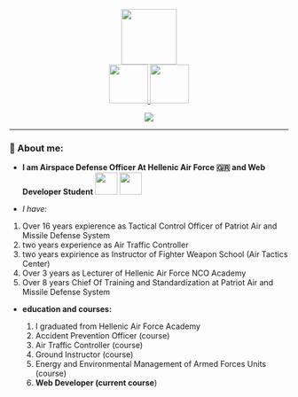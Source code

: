 <div align="center">
<img src="https://media.giphy.com/media/bV2fSyJfs4cIRnGdQ2/giphy.gif" width=100 />

  <div>
<a href="https://www.linkedin.com/in/george-arvanitis-b25367280/" target="_blank">
<img width=70 src="https://img.shields.io/badge/likendin-blue"/> 
</a> 

<a href="https://www.youtube.com/channel/UCJIZe9277-JD9GGzMVaXvfA" target="_blank"> 
<img width=70 src="https://img.shields.io/badge/youtube-red"/> 
</a> 
</div>

![](https://komarev.com/ghpvc/?username=georgerv85-github-username&style=flat-square)
</div>

---

### 👮 About me: 

- **I am Airspace Defense Officer At Hellenic Air Force 🇬🇷 and Web Developer Student** 
            <img width=40 src="https://cdn.jsdelivr.net/gh/devicons/devicon/icons/wordpress/wordpress-original.svg" /> 
            <img width=40 src="https://cdn.jsdelivr.net/gh/devicons/devicon/icons/woocommerce/woocommerce-original.svg" />
          
          

- *I have:*
  
 1. Over 16 years expierence as Tactical Control Officer of Patriot Air and Missile Defense System
 2. two years experience as Air Traffic Controller
 3. two years expirience as Instructor of Fighter Weapon School (Air Tactics Center)
 4. Over 3 years as Lecturer of Hellenic Air Force NCO Academy
 5. Over 8 years Chief Of Τraining and Standardization at Patriot Air and Missile Defense System
  

 - **education and courses:**

   1. I graduated from Hellenic Air Force Academy
   2. Αccident Prevention Officer (course)
   3. Air Traffic Controller (course)
   4. Ground Instructor (course)
   5. Εnergy and Εnvironmental Μanagement of Αrmed Forces Units (course)
   6. **Web Developer (current course**)
  
  
